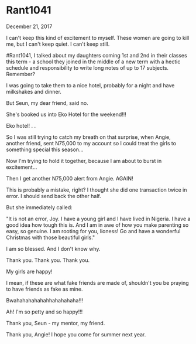 # Rant1041


December 21, 2017

I can't keep this kind of excitement to myself. These women are going to kill me, but I can't keep quiet. I can't keep still.

#Rant1041, I talked about my daughters coming 1st and 2nd in their classes this term - a school they joined in the middle of a new term with a hectic schedule and responsibility to write long notes of up to 17 subjects. Remember?

I was going to take them to a nice hotel, probably for a night and have milkshakes and dinner.

But Seun, my dear friend, said no. 

She's booked us into Eko Hotel for the weekend!!!

Eko hotel! 
.
.

So I was still trying to catch my breath on that surprise, when Angie, another friend, sent N75,000 to my account so I could treat the girls to something special this season...

Now I'm trying to hold it together, because I am about to burst in excitement...

Then I get another N75,000 alert from Angie. AGAIN!

This is probably a mistake, right? I thought she did one transaction twice in error. I should send back the other half.

But she immediately called:

"It is not an error, Joy. I have a young girl and I have lived in Nigeria. I have a good idea how tough this is. And I am in awe of how you make parenting so easy, so genuine. I am rooting for you, lioness! Go and have a wonderful Christmas with those beautiful girls."

I am so blessed. And I don't know why.

Thank you. Thank you. Thank you.

My girls are happy!

I mean, if these are what fake friends are made of, shouldn't you be praying to have friends as fake as mine.

Bwahahahahahahhahahahaha!!!

Ah! I'm so petty and so happy!!!

Thank you, Seun - my mentor, my friend.

Thank you, Angie! I hope you come for summer next year.